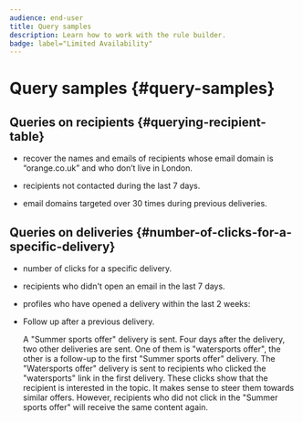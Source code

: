 ```yaml
---
audience: end-user
title: Query samples
description: Learn how to work with the rule builder.
badge: label="Limited Availability"
---
```

# Query samples {#query-samples}

## Queries on recipients {#querying-recipient-table}

* recover the names and emails of recipients whose email domain is “orange.co.uk” and who don’t live in London.

* recipients not contacted during the last 7 days.

* email domains targeted over 30 times during previous deliveries.

## Queries on deliveries {#number-of-clicks-for-a-specific-delivery}

* number of clicks for a specific delivery.

* recipients who didn't open an email in the last 7 days.

* profiles who have opened a delivery within the last 2 weeks:

* Follow up after a previous delivery.

    A "Summer sports offer" delivery is sent. Four days after the delivery, two other deliveries are sent. One of them is "watersports offer", the other is a follow-up to the first "Summer sports offer" delivery. The "Watersports offer" delivery is sent to recipients who clicked the "watersports" link in the first delivery. These clicks show that the recipient is interested in the topic. It makes sense to steer them towards similar offers. However, recipients who did not click in the "Summer sports offer" will receive the same content again.

